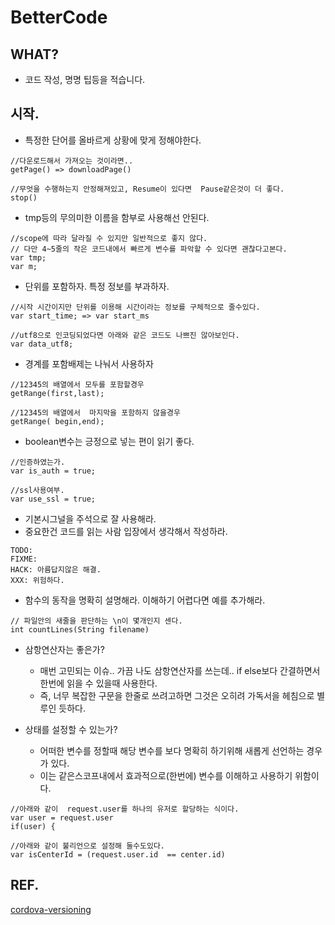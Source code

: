 # BetterCode

## WHAT?
+ 코드 작성, 명명 팁등을 적습니다.


## 시작.

+ 특정한 단어를 올바르게 상황에 맞게 정해야한다.

```
//다운로드해서 가져오는 것이라면..
getPage() => downloadPage() 

//무엇을 수행하는지 안정해져있고, Resume이 있다면  Pause같은것이 더 좋다.
stop() 
```

+ tmp등의 무의미한 이름을 함부로 사용해선 안된다.
```
//scope에 따라 달라질 수 있지만 일반적으로 좋지 않다.
// 다만 4~5줄의 작은 코드내에서 빠르게 변수를 파악할 수 있다면 괜찮다고본다.
var tmp; 
var m;
```

+ 단위를 포함하자. 특정 정보를 부과하자.

```
//시작 시간이지만 단위를 이용해 시간이라는 정보를 구체적으로 줄수있다.
var start_time; => var start_ms 

//utf8으로 인코딩되었다면 아래와 같은 코드도 나쁘진 않아보인다.
var data_utf8;
```

+ 경계를 포함배제는 나눠서 사용하자

```
//12345의 배열에서 모두를 포함할경우
getRange(first,last); 

//12345의 배열에서  마지막을 포함하지 않을경우
getRange( begin,end); 

```

+ boolean변수는 긍정으로 넣는 편이 읽기 좋다.

```
//인증하였는가.
var is_auth = true;

//ssl사용여부.
var use_ssl = true;
```

+ 기본시그널을 주석으로 잘 사용해라.
+ 중요한건 코드를 읽는 사람 입장에서 생각해서 작성하라.

```
TODO:
FIXME:
HACK: 아름답지않은 해결.
XXX: 위험하다.
```

+ 함수의 동작을 명확히 설명해라. 이해하기 어렵다면 예를 추가해라.

```
// 파일안의 새줄을 판단하는 \n이 몇개인지 센다.
int countLines(String filename)
```

+ 삼항연산자는 좋은가?
	+  매번 고민되는 이슈.. 가끔 나도 삼항연산자를 쓰는데.. if else보다 간결하면서 한번에 읽을 수 있을때 사용한다. 
	+  즉, 너무 복잡한 구문을 한줄로 쓰려고하면 그것은 오히려 가독서을 헤침으로 별루인 듯하다.


+ 상태를 설정할 수 있는가?
	+ 어떠한 변수를 정할때 해당 변수를 보다 명확히 하기위해 새롭게 선언하는 경우가 있다.
	+ 이는 같은스코프내에서 효과적으로(한번에) 변수를 이해하고 사용하기 위함이다.


```
//아래와 같이  request.user를 하나의 유저로 할당하는 식이다.
var user = request.user
if(user) {

//아래와 같이 불리언으로 설정해 둘수도있다.
var isCenterId = (request.user.id  == center.id)
```



## REF.
[cordova-versioning](https://stackoverflow.com/questions/35190434/cordova-installation-error-path-issue-error-code-enoent)
